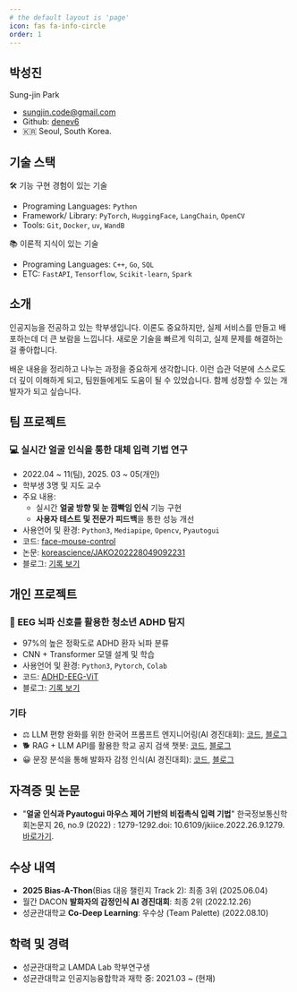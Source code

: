 ```yaml
---
# the default layout is 'page'
icon: fas fa-info-circle
order: 1
---
```


## 박성진

Sung-jin Park

- sungjin.code@gmail.com
- Github: [denev6](https://github.com/denev6)
- 🇰🇷 Seoul, South Korea.

## 기술 스택

🛠️ 기능 구현 경험이 있는 기술

- Programing Languages: `Python`
- Framework/ Library: `PyTorch`, `HuggingFace`, `LangChain`, `OpenCV`
- Tools: `Git`, `Docker`, `uv`, `WandB`

📚 이론적 지식이 있는 기술

- Programing Languages: `C++`, `Go`, `SQL`
- ETC: `FastAPI`, `Tensorflow`, `Scikit-learn`, `Spark`

## 소개

인공지능을 전공하고 있는 학부생입니다. 이론도 중요하지만, 실제 서비스를 만들고 배포하는데 더 큰 보람을 느낍니다. 새로운 기술을 빠르게 익히고, 실제 문제를 해결하는 걸 좋아합니다.

배운 내용을 정리하고 나누는 과정을 중요하게 생각합니다. 이런 습관 덕분에 스스로도 더 깊이 이해하게 되고, 팀원들에게도 도움이 될 수 있었습니다. 함께 성장할 수 있는 개발자가 되고 싶습니다.

## 팀 프로젝트

### 💻 실시간 얼굴 인식을 통한 대체 입력 기법 연구

- 2022.04 ~ 11(팀), 2025. 03 ~ 05(개인)
- 학부생 3명 및 지도 교수
- 주요 내용:
  - 실시간 **얼굴 방향 및 눈 깜빡임 인식** 기능 구현
  - **사용자 테스트 및 전문가 피드백**을 통한 성능 개선
- 사용언어 및 환경: `Python3`, `Mediapipe`, `Opencv`, `Pyautogui`
- 코드: [face-mouse-control](https://github.com/denev6/face-mouse-control)
- 논문: [koreascience/JAKO202228049092231](https://koreascience.or.kr/article/JAKO202228049092231.page)
- 블로그: [기록 보기](/projects/2022/10/07/face-mouse-control.html)

## 개인 프로젝트

### 🧠 EEG 뇌파 신호를 활용한 청소년 ADHD 탐지

- 97%의 높은 정확도로 ADHD 환자 뇌파 분류
- CNN + Transformer 모델 설계 및 학습
- 사용언어 및 환경: `Python3`, `Pytorch`, `Colab`
- 코드: [ADHD-EEG-ViT](https://github.com/denev6/ADHD-EEG-ViT)
- 블로그: [기록 보기](/projects/2025/03/05/eeg-transformer.html)

### 기타

- ⚖️ LLM 편향 완화를 위한 한국어 프롬프트 엔지니어링(AI 경진대회): [코드](https://github.com/denev6/Bias-A-Thon), [블로그](/projects/2025/05/24/dacon-bias.html)
- 🐕 RAG + LLM API를 활용한 학교 공지 검색 챗봇: [코드](https://github.com/denev6/retrieve-notice), [블로그](/projects/2025/03/24/retrieve-notice.html)
- 😀 문장 분석을 통해 발화자 감정 인식(AI 경진대회): [코드](https://github.com/denev6/deep-learning-codes/tree/main/roberta), [블로그](/projects/2022/12/17/dacon-roberta.html)

## 자격증 및 논문

- "**얼굴 인식과 Pyautogui 마우스 제어 기반의 비접촉식 입력 기법**" 한국정보통신학회논문지 26, no.9 (2022) : 1279-1292.doi: 10.6109/jkiice.2022.26.9.1279. [바로가기](http://koreascience.or.kr/article/JAKO202228049092231.page).

## 수상 내역

- **2025 Bias-A-Thon**(Bias 대응 챌린지 Track 2): 최종 3위 (2025.06.04)
- 월간 DACON **발화자의 감정인식 AI 경진대회**: 최종 2위 (2022.12.26)
- 성균관대학교 **Co-Deep Learning**: 우수상 (Team Palette) (2022.08.10)

## 학력 및 경력

- 성균관대학교 LAMDA Lab 학부연구생
- 성균관대학교 인공지능융합학과 재학 중: 2021.03 ~ (현재)
